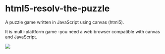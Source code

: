 html5-resolv-the-puzzle
=======================

A puzzle game written in JavaScript using canvas (html5).

It is multi-plattform game -you need a web browser compatible with canvas and JavaScript.

<img src="https://lh6.googleusercontent.com/-ClWurIepbac/UKSsp2ZSxAI/AAAAAAAACII/yKfjsvwXCgs/s800/html5-resolv-the-puzzle.jpg" style="border:0;">
